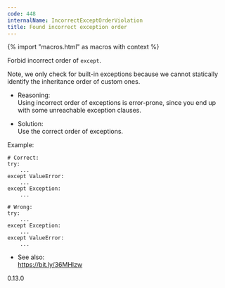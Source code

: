 ```yaml
---
code: 448
internalName: IncorrectExceptOrderViolation
title: Found incorrect exception order
---
```


{% import "macros.html" as macros with context %}

Forbid incorrect order of `except`.

Note, we only check for built-in exceptions because we cannot statically
identify the inheritance order of custom ones.

  - Reasoning:  
    Using incorrect order of exceptions is error-prone, since you end up
    with some unreachable exception clauses.

  - Solution:  
    Use the correct order of exceptions.

Example:

    # Correct:
    try:
        ...
    except ValueError:
        ...
    except Exception:
        ...
    
    # Wrong:
    try:
        ...
    except Exception:
        ...
    except ValueError:
        ...

  - See also:  
    <https://bit.ly/36MHlzw>

<div class="versionadded">

0.13.0

</div>